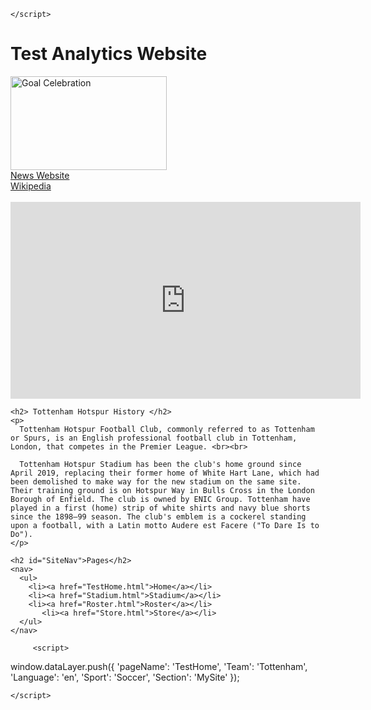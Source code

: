 <html>
  <head>
      <script src="https://assets.adobedtm.com/b9d08c2e66db/2cf20626d2b5/launch-cbb7990fa58c.min.js">
  
 <script>
  var dataLayer = {
    'pageName': 'Stadium',
    'Team': 'Tottenham',
    'Language': 'en',
    'Sport': 'Soccer',
      'Section': 'MySite'
  }        ;
    </script>

    </script>
  </head>
  
  <body>
<h1> Test Analytics Website </h1>
    <img src="https://cdn.vox-cdn.com/thumbor/NzAIbpnfCk3FC9NXSw3bAyJhVko=/0x0:3000x2301/1200x800/filters:focal(1273x370:1753x850)/cdn.vox-cdn.com/uploads/chorus_image/image/65969612/1196033071.jpg.0.jpg" alt="Goal Celebration" style="width:250px;height:150px;">
    <br>
    <a href="https://cartilagefreecaptain.sbnation.com//" class="exitlink" target="_blank">News Website</a>
    <br>
    <a href="https://en.wikipedia.org/wiki/Tottenham_Hotspur_F.C." class="exitlink" target="_blank">Wikipedia</a>
    <br><br>
      <iframe class="video" id ="Highlights" width="560" height="315" src="https://www.youtube.com/embed/UjuAZLDGDko" frameborder="0" allow="accelerometer; autoplay; encrypted-media; gyroscope; picture-in-picture" allowfullscreen></iframe>
    
    <h2> Tottenham Hotspur History </h2>
    <p>
      Tottenham Hotspur Football Club, commonly referred to as Tottenham or Spurs, is an English professional football club in Tottenham, London, that competes in the Premier League. <br><br>
      
      Tottenham Hotspur Stadium has been the club's home ground since April 2019, replacing their former home of White Hart Lane, which had been demolished to make way for the new stadium on the same site. Their training ground is on Hotspur Way in Bulls Cross in the London Borough of Enfield. The club is owned by ENIC Group. Tottenham have played in a first (home) strip of white shirts and navy blue shorts since the 1898–99 season. The club's emblem is a cockerel standing upon a football, with a Latin motto Audere est Facere ("To Dare Is to Do").
    </p>
      
    <h2 id="SiteNav">Pages</h2>
    <nav>
      <ul>
        <li><a href="TestHome.html">Home</a></li>
        <li><a href="Stadium.html">Stadium</a></li>
        <li><a href="Roster.html">Roster</a></li>
           <li><a href="Store.html">Store</a></li>
      </ul>
    </nav>
      
         <script>
  window.dataLayer.push({
     'pageName': 'TestHome',
    'Team': 'Tottenham',
    'Language': 'en',
    'Sport': 'Soccer',
      'Section': 'MySite'
});
      
    </script>
      
   <script type="text/javascript">_satellite.pageBottom();</script> 
 </body>
</html>
